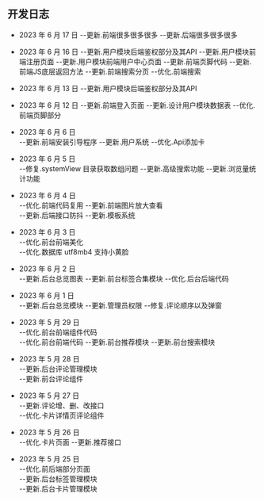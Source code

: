 ## 开发日志

-   2023 年 6 月 17 日
    --更新.前端很多很多很多
    --更新.后端很多很多很多

-   2023 年 6 月 16 日
    --更新.用户模块后端鉴权部分及其API
    --更新.用户模块前端注册页面
    --更新.用户模块前端用户中心页面
    --更新.前端页脚代码
    --更新.前端JS底层返回方法
    --更新.前端搜索分页
    --优化.前端搜索

-   2023 年 6 月 13 日
    --更新.用户模块后端鉴权部分及其API

-   2023 年 6 月 12 日
    --更新.前端登入页面
    --更新.设计用户模块数据表
    --优化.前端页脚部分

-   2023 年 6 月 6 日  
    --更新.前端安装引导程序
    --更新.用户系统
    --优化.Api添加卡

-   2023 年 6 月 5 日  
    --修复.systemView 目录获取数组问题
    --更新.高级搜索功能
    --更新.浏览量统计功能

-   2023 年 6 月 4 日  
    --优化.前端代码复用
    --更新.前端图片放大查看  
    --更新.后端接口防抖
    --更新.模板系统

-   2023 年 6 月 3 日  
    --优化.前台前端美化  
    --优化.数据库 utf8mb4 支持小黄脸

-   2023 年 6 月 2 日  
    --更新.后台总览图表
    --更新.前台标签合集模块
    --优化.后台后端代码

-   2023 年 6 月 1 日  
    --更新.后台总览模块
    --更新.管理员权限
    --修复.评论顺序以及弹窗

-   2023 年 5 月 29 日  
    --优化.前台前端组件代码  
    --优化.前台前端代码
    --更新.前台推荐模块
    --更新.前台搜索模块

-   2023 年 5 月 28 日  
    --更新.后台评论管理模块  
    --更新.前台评论组件

-   2023 年 5 月 27 日  
    --更新.评论增、删、改接口  
    --优化.卡片详情页评论组件

-   2023 年 5 月 26 日  
    --优化.卡片页面
    --更新.推荐接口

-   2023 年 5 月 25 日  
    --优化.前后端部分页面  
    --更新.后台标签管理模块  
    --更新.后台卡片管理模块